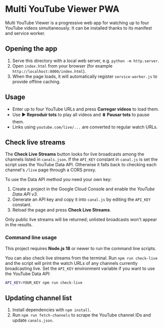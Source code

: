 # Multi YouTube Viewer PWA

Multi YouTube Viewer is a progressive web app for watching up to four YouTube videos simultaneously. It can be installed thanks to its manifest and service worker.

## Opening the app

1. Serve this directory with a local web server, e.g. `python -m http.server`.
2. Open `index.html` from your browser (for example `http://localhost:8000/index.html`).
3. When the page loads, it will automatically register `service-worker.js` to provide offline caching.

## Usage

- Enter up to four YouTube URLs and press **Carregar vídeos** to load them.
- Use **▶️ Reproduir tots** to play all videos and **⏸️ Pausar tots** to pause them.
- Links using `youtube.com/live/...` are converted to regular watch URLs.

## Check live streams

The **Check Live Streams** button looks for live broadcasts among the channels
listed in `canals.json`. If the `API_KEY` constant in `canal.js` is set the
script uses the YouTube Data API. Otherwise it falls back to checking each
channel's `/live` page through a CORS proxy.

To use the Data API method you need your own key:

1. Create a project in the Google Cloud Console and enable the *YouTube Data API v3*.
2. Generate an API key and copy it into `canal.js` by editing the `API_KEY`
   constant.
3. Reload the page and press **Check Live Streams**.

Only public live streams will be returned; unlisted broadcasts won't appear in
the results.

### Command line usage

This project requires **Node.js 18** or newer to run the command line scripts.

You can also check live streams from the terminal. Run
`npm run check-live` and the script will print the watch URLs of any channels
currently broadcasting live. Set the `API_KEY` environment variable if you want
to use the YouTube Data API:

```bash
API_KEY=YOUR_KEY npm run check-live
```

## Updating channel list

1. Install dependencies with `npm install`.
2. Run `npm run fetch-channels` to scrape the YouTube channel IDs and update `canals.json`.

